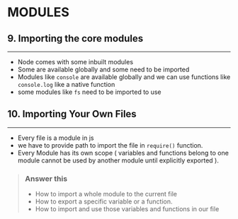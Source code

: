 # MODULES

## 9. Importing the core modules

---

- Node comes with some inbuilt modules
- Some are available globally and some need to be imported
- Modules like `console` are available globally and we can use functions like `console.log` like a native function
- some modules like `fs` need to be imported to use

## 10. Importing Your Own Files

---

- Every file is a module in js
- we have to provide path to import the file in `require()` function.
- Every Module has its own scope ( variables and functions belong to one module cannot be used by another module until explicitly exported ).

> ### Answer this
>
> - How to import a whole module to the current file
> - How to export a specific variable or a function.
> - How to import and use those variables and functions in our file
